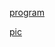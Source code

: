 [program](https://github.com/HelenBai2002Tong/Cesium/blob/master/Projects%26Assignments/eight_queen.py)

[pic](https://github.com/HelenBai2002Tong/Cesium/blob/master/Projects%26Assignments/crown.PNG)
